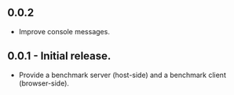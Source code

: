 ## 0.0.2

* Improve console messages.

## 0.0.1 - Initial release.

* Provide a benchmark server (host-side) and a benchmark client (browser-side).
